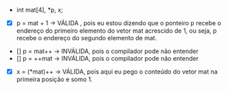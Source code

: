 - int mat[4], *p, x;
- [x] p = mat + 1 -> VÁLIDA , pois eu estou dizendo que o ponteiro p recebe o endereço do primeiro elemento do vetor mat acrescido de 1, ou seja, p recebe o endereço do segundo elemento de mat. 
- [] p = mat++ -> INVÁLIDA, pois o compilador pode não entender
- [] p = ++mat -> INVÁLIDA, pois o compilador pode não entender
- [x] x = (*mat)++ -> VÁLIDA, pois aqui eu pego o conteúdo do vetor mat na primeira posição e somo 1.